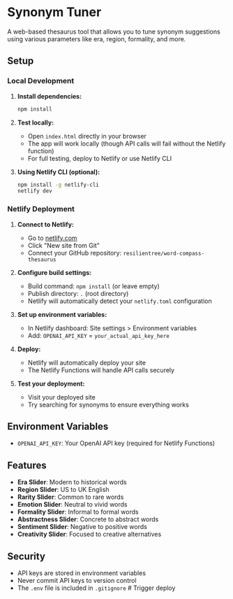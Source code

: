 # Synonym Tuner

A web-based thesaurus tool that allows you to tune synonym suggestions using various parameters like era, region, formality, and more.

## Setup

### Local Development

1. **Install dependencies:**
   ```bash
   npm install
   ```

2. **Test locally:**
   - Open `index.html` directly in your browser
   - The app will work locally (though API calls will fail without the Netlify function)
   - For full testing, deploy to Netlify or use Netlify CLI

3. **Using Netlify CLI (optional):**
   ```bash
   npm install -g netlify-cli
   netlify dev
   ```

### Netlify Deployment

1. **Connect to Netlify:**
   - Go to [netlify.com](https://netlify.com)
   - Click "New site from Git"
   - Connect your GitHub repository: `resilientree/word-compass-thesaurus`

2. **Configure build settings:**
   - Build command: `npm install` (or leave empty)
   - Publish directory: `.` (root directory)
   - Netlify will automatically detect your `netlify.toml` configuration

3. **Set up environment variables:**
   - In Netlify dashboard: Site settings > Environment variables
   - Add: `OPENAI_API_KEY` = `your_actual_api_key_here`

4. **Deploy:**
   - Netlify will automatically deploy your site
   - The Netlify Functions will handle API calls securely

5. **Test your deployment:**
   - Visit your deployed site
   - Try searching for synonyms to ensure everything works

## Environment Variables

- `OPENAI_API_KEY`: Your OpenAI API key (required for Netlify Functions)

## Features

- **Era Slider**: Modern to historical words
- **Region Slider**: US to UK English
- **Rarity Slider**: Common to rare words
- **Emotion Slider**: Neutral to vivid words
- **Formality Slider**: Informal to formal words
- **Abstractness Slider**: Concrete to abstract words
- **Sentiment Slider**: Negative to positive words
- **Creativity Slider**: Focused to creative alternatives

## Security

- API keys are stored in environment variables
- Never commit API keys to version control
- The `.env` file is included in `.gitignore` # Trigger deploy
